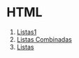 <div align="justify">

# HTML
1. [Listas1](/HTML/listas/listas1.html)
1. [Listas Combinadas](/HTML/listas/listasCombinadas.html)
1. [Listas](/HTML/listas/listas.html)
</div>
